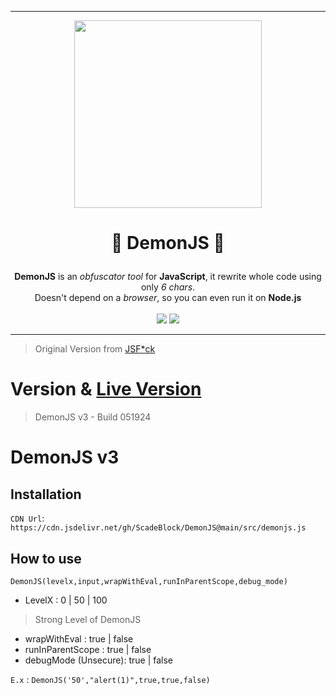 
___
<p align="center" >
  <img src="https://github.com/ScadeBlock/DemonJS/assets/89845150/b046657f-eedb-40e4-b099-848b4012f3e2" width="300", height="300">
</p>

# <p align="center">🔱 DemonJS 🔱</p>
<p align="center">
  <b>DemonJS</b> is an <i>obfuscator tool</i> for <b>JavaScript</b>, it rewrite whole code using only <i>6 chars</i>.<br/> Doesn't depend on a <i>browser</i>, so you can even run it on <b>Node.js</b><br/><br/>
<img src="https://img.shields.io/badge/javascript-%23323330.svg?style=for-the-badge&logo=javascript&logoColor=%23F7DF1E"/>
<img src="https://img.shields.io/badge/node.js-6DA55F?style=for-the-badge&logo=node.js&logoColor=white"/>
</p>

___

> Original Version from [JSF*ck](https://github.com/aemkei/jsfuck)

# Version & [Live Version](https://scadeblock.github.io/DemonJS)
> DemonJS v3 - Build 051924

# DemonJS v3
## Installation
`CDN Url`: `https://cdn.jsdelivr.net/gh/ScadeBlock/DemonJS@main/src/demonjs.js`

## How to use
`DemonJS(levelx,input,wrapWithEval,runInParentScope,debug_mode)`
+ LevelX : 0 | 50 | 100
> Strong Level of DemonJS
+ wrapWithEval : true | false
+ runInParentScope : true | false
+ debugMode (Unsecure): true | false

`E.x` : `DemonJS('50',"alert(1)",true,true,false)`


